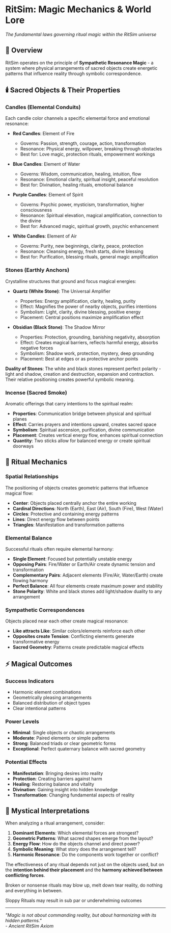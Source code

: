 # RitSim: Magic Mechanics & World Lore

*The fundamental laws governing ritual magic within the RitSim universe*

## 🌟 Overview

RitSim operates on the principle of **Sympathetic Resonance Magic** - a system where physical arrangements of sacred objects create energetic patterns that influence reality through symbolic correspondence.

## 🕯️ Sacred Objects & Their Properties

### Candles (Elemental Conduits)
Each candle color channels a specific elemental force and emotional resonance:

- **Red Candles**: Element of Fire
  - Governs: Passion, strength, courage, action, transformation
  - Resonance: Physical energy, willpower, breaking through obstacles
  - Best for: Love magic, protection rituals, empowerment workings

- **Blue Candles**: Element of Water  
  - Governs: Wisdom, communication, healing, intuition, flow
  - Resonance: Emotional clarity, spiritual insight, peaceful resolution
  - Best for: Divination, healing rituals, emotional balance

- **Purple Candles**: Element of Spirit
  - Governs: Psychic power, mysticism, transformation, higher consciousness
  - Resonance: Spiritual elevation, magical amplification, connection to the divine
  - Best for: Advanced magic, spiritual growth, psychic enhancement

- **White Candles**: Element of Air
  - Governs: Purity, new beginnings, clarity, peace, protection
  - Resonance: Cleansing energy, fresh starts, divine blessing
  - Best for: Purification, blessing rituals, general magic amplification

### Stones (Earthly Anchors)
Crystalline structures that ground and focus magical energies:

- **Quartz (White Stone)**: The Universal Amplifier
  - Properties: Energy amplification, clarity, healing, purity
  - Effect: Magnifies the power of nearby objects, purifies intentions
  - Symbolism: Light, clarity, divine blessing, positive energy
  - Placement: Central positions maximize amplification effect

- **Obsidian (Black Stone)**: The Shadow Mirror
  - Properties: Protection, grounding, banishing negativity, absorption
  - Effect: Creates magical barriers, reflects harmful energy, absorbs negative forces
  - Symbolism: Shadow work, protection, mystery, deep grounding
  - Placement: Best at edges or as protective anchor points

**Duality of Stones**: The white and black stones represent perfect polarity - light and shadow, creation and destruction, expansion and contraction. Their relative positioning creates powerful symbolic meaning.

### Incense (Sacred Smoke)
Aromatic offerings that carry intentions to the spiritual realm:

- **Properties**: Communication bridge between physical and spiritual planes
- **Effect**: Carries prayers and intentions upward, creates sacred space
- **Symbolism**: Spiritual ascension, purification, divine communication
- **Placement**: Creates vertical energy flow, enhances spiritual connection
- **Quantity**: Two sticks allow for balanced energy or create spiritual doorways

## 🔮 Ritual Mechanics

### Spatial Relationships
The positioning of objects creates geometric patterns that influence magical flow:

- **Center**: Objects placed centrally anchor the entire working
- **Cardinal Directions**: North (Earth), East (Air), South (Fire), West (Water)
- **Circles**: Protective and containing energy patterns
- **Lines**: Direct energy flow between points
- **Triangles**: Manifestation and transformation patterns

### Elemental Balance
Successful rituals often require elemental harmony:

- **Single Element**: Focused but potentially unstable energy
- **Opposing Pairs**: Fire/Water or Earth/Air create dynamic tension and transformation
- **Complementary Pairs**: Adjacent elements (Fire/Air, Water/Earth) create flowing harmony
- **Perfect Balance**: All four elements create maximum power and stability
- **Stone Polarity**: White and black stones add light/shadow duality to any arrangement

### Sympathetic Correspondences
Objects placed near each other create magical resonance:

- **Like attracts Like**: Similar colors/elements reinforce each other
- **Opposites create Tension**: Conflicting elements generate transformative energy
- **Sacred Geometry**: Patterns create predictable magical effects

## ⚡ Magical Outcomes

### Success Indicators
- Harmonic element combinations
- Geometrically pleasing arrangements
- Balanced distribution of object types
- Clear intentional patterns

### Power Levels
- **Minimal**: Single objects or chaotic arrangements
- **Moderate**: Paired elements or simple patterns
- **Strong**: Balanced triads or clear geometric forms
- **Exceptional**: Perfect quaternary balance with sacred geometry

### Potential Effects
- **Manifestation**: Bringing desires into reality
- **Protection**: Creating barriers against harm
- **Healing**: Restoring balance and vitality
- **Divination**: Gaining insight into hidden knowledge
- **Transformation**: Changing fundamental aspects of reality

## 🌙 Mystical Interpretations

When analyzing a ritual arrangement, consider:

1. **Dominant Elements**: Which elemental forces are strongest?
2. **Geometric Patterns**: What sacred shapes emerge from the layout?
3. **Energy Flow**: How do the objects channel and direct power?
4. **Symbolic Meaning**: What story does the arrangement tell?
5. **Harmonic Resonance**: Do the components work together or conflict?

The effectiveness of any ritual depends not just on the objects used, but on the **intention behind their placement** and the **harmony achieved between conflicting forces**.

Broken or nonsense rituals may blow up, melt down tear reality, do nothing and everything in between.

Sloppy Rituals may result in sub par or underwhelming outcomes

---

*"Magic is not about commanding reality, but about harmonizing with its hidden patterns."*  
*- Ancient RitSim Axiom*

